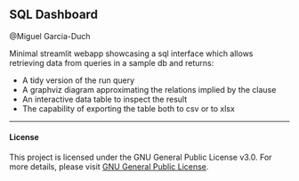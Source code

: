 ## SQL Dashboard

@Miguel Garcia-Duch

Minimal streamlit webapp showcasing a sql interface which allows retrieving data from queries in a sample db and returns:

- A tidy version of the run query
- A graphviz diagram approximating the relations implied by the clause
- An interactive data table to inspect the result
- The capability of exporting the table both to csv or to xlsx

----

#### License

This project is licensed under the GNU General Public License v3.0. For more details, please visit [GNU General Public License](https://www.gnu.org/licenses/gpl-3.0.en.html).
